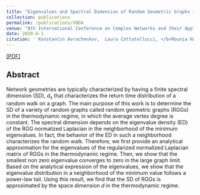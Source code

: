 ```yaml
---
title: "Eigenvalues and Spectral Dimension of Random Geometric Graphs in Thermodynamic Regime"
collection: publications
permalink: /publications/VBDA
venue: "8th International Conference on Complex Networks and their Applications, Dec. 2019, Lisbon, Portugal."
date: 2020-6-1
citation: ' Konstantin Avrachenkov,  Laura Cottatellucci, </b>Mounia Hamidouche</b>'
---
```




[[PDF]](https://mouniahamidouche.github.io/files/ESDRGG.pdf)

## Abstract
Network geometries are typically characterized by having a finite spectral dimension (SD), $d_{s}$ that characterizes the return time distribution of a random walk on a graph. The main purpose of this work is to determine the SD of a variety of random graphs called random geometric graphs (RGGs) in the thermodynamic regime, in which the average vertex degree is constant. The spectral dimension depends on the eigenvalue density (ED) of the RGG normalized Laplacian in the neighborhood of the minimum eigenvalues. In fact, the behavior of the ED in such a neighborhood characterizes the random walk. Therefore, we first provide an analytical approximation for the eigenvalues of the regularized normalized Laplacian matrix of RGGs in the thermodynamic regime. Then, we show that the smallest non zero eigenvalue converges to zero in the large graph limit. Based on the analytical expression of the eigenvalues, we show that the eigenvalue distribution in a neighborhood of the minimum value follows a power-law tail. Using this result, we find that the SD of RGGs is approximated by the space dimension $d$ in the thermodynamic regime.